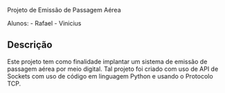 Projeto de Emissão de Passagem Aérea

Alunos: 
        - Rafael 
        - Vinicius 
        
## Descrição


Este projeto tem como finalidade implantar um sistema de emissão de passagem aérea por meio digital. Tal projeto foi criado com uso de API de Sockets com uso de código em linguagem Python e usando o Protocolo TCP.

